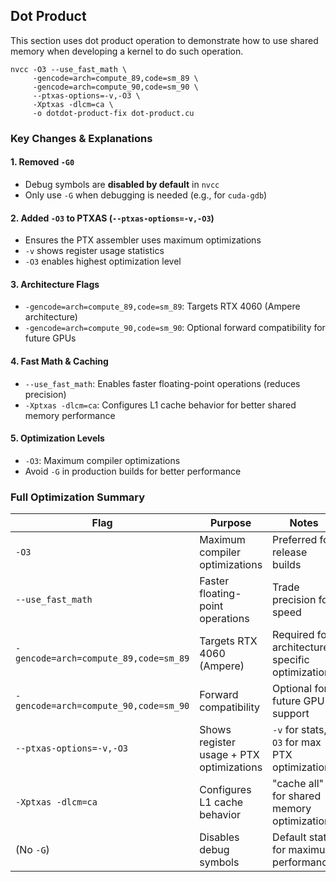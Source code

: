 ## Dot Product
This section uses dot product operation to demonstrate how to use shared memory when developing a kernel to do such operation.

```
nvcc -O3 --use_fast_math \
     -gencode=arch=compute_89,code=sm_89 \
     -gencode=arch=compute_90,code=sm_90 \
     --ptxas-options=-v,-O3 \
     -Xptxas -dlcm=ca \
     -o dotdot-product-fix dot-product.cu
```

### Key Changes & Explanations

#### 1. Removed `-G0`
- Debug symbols are **disabled by default** in `nvcc`
- Only use `-G` when debugging is needed (e.g., for `cuda-gdb`)

#### 2. Added `-O3` to PTXAS (`--ptxas-options=-v,-O3`)
- Ensures the PTX assembler uses maximum optimizations
- `-v` shows register usage statistics
- `-O3` enables highest optimization level

#### 3. Architecture Flags
- `-gencode=arch=compute_89,code=sm_89`: Targets RTX 4060 (Ampere architecture)
- `-gencode=arch=compute_90,code=sm_90`: Optional forward compatibility for future GPUs

#### 4. Fast Math & Caching
- `--use_fast_math`: Enables faster floating-point operations (reduces precision)
- `-Xptxas -dlcm=ca`: Configures L1 cache behavior for better shared memory performance

#### 5. Optimization Levels
- `-O3`: Maximum compiler optimizations
- Avoid `-G` in production builds for better performance

### Full Optimization Summary

| Flag | Purpose | Notes |
|------|---------|-------|
| `-O3` | Maximum compiler optimizations | Preferred for release builds |
| `--use_fast_math` | Faster floating-point operations | Trade precision for speed |
| `-gencode=arch=compute_89,code=sm_89` | Targets RTX 4060 (Ampere) | Required for architecture-specific optimizations |
| `-gencode=arch=compute_90,code=sm_90` | Forward compatibility | Optional for future GPU support |
| `--ptxas-options=-v,-O3` | Shows register usage + PTX optimizations | `-v` for stats, `-O3` for max PTX optimization |
| `-Xptxas -dlcm=ca` | Configures L1 cache behavior | "cache all" for shared memory optimization |
| (No `-G`) | Disables debug symbols | Default state for maximum performance |